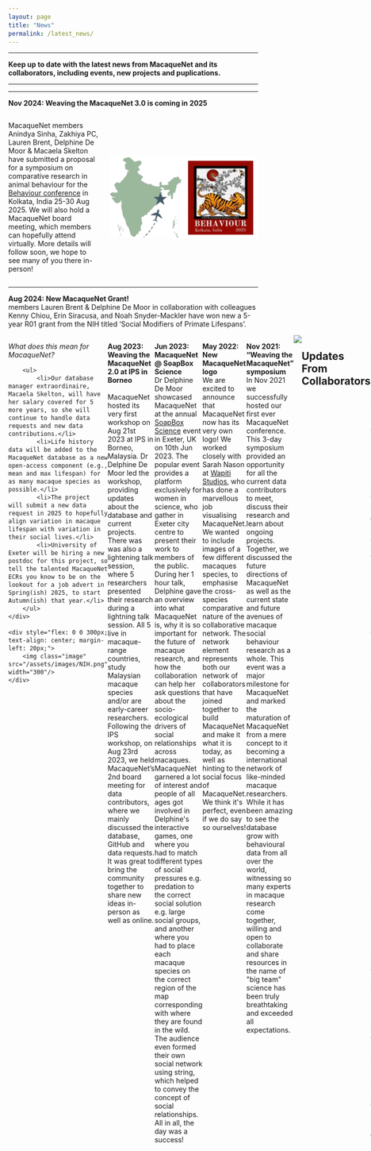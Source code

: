 ```yaml
---
layout: page
title: "News"
permalink: /latest_news/
---
```

***

**Keep up to date with the latest news from MacaqueNet and its collaborators, including events, new projects and puplications.**

***
***

**Nov 2024: Weaving the MacaqueNet 3.0 is coming in 2025**
<div style="display: flex; align-items: stretch;">
    <div style="flex: 1;">
        <p>
            MacaqueNet members Anindya Sinha, Zakhiya PC, Lauren Brent, Delphine De Moor & Macaela Skelton have submitted a proposal for a symposium on comparative research in animal behaviour for the 
            <a href="https://behaviourindia2025.in/">Behaviour conference</a> in Kolkata, India 25-30 Aug 2025. We will also hold a MacaqueNet board meeting, which members can hopefully attend virtually. More details will follow soon, we hope to see many of you there in-person!
        </p>
    </div>
	<div style="flex: 0 0 300px; text-align: center; margin-left: 20px; display: flex; align-items: center;">
        <img class="image" src="/assets/images/weavingthemacaquenet3.0.png" width="300"/>
    </div>
</div>

***

**Aug 2024: New MacaqueNet Grant!**<br>
members Lauren Brent & Delphine De Moor in collaboration with colleagues Kenny Chiou, Erin Siracusa, and Noah Snyder-Mackler have won new a 5-year R01 grant from the NIH titled ‘Social Modifiers of Primate Lifespans’.
<div style="display: flex; align-items: stretch;">
    <div style="flex: 1;">
        <p><em>What does this mean for MacaqueNet?</em></p>
        
        <ul>
            <li>Our database manager extraordinaire, Macaela Skelton, will have her salary covered for 5 more years, so she will continue to handle data requests and new data contributions.</li>
            <li>Life history data will be added to the MacaqueNet database as a new open-access component (e.g., mean and max lifespan) for as many macaque species as possible.</li>
            <li>The project will submit a new data request in 2025 to hopefully align variation in macaque lifespan with variation in their social lives.</li>
            <li>University of Exeter will be hiring a new postdoc for this project, so tell the talented MacaqueNet ECRs you know to be on the lookout for a job advert in Spring(ish) 2025, to start Autumn(ish) that year.</li>
        </ul>
    </div>
    
    <div style="flex: 0 0 300px; text-align: center; margin-left: 20px;">
        <img class="image" src="/assets/images/NIH.png" width="300"/>
    </div>
</div>

***

**Aug 2023: Weaving the MacaqueNet 2.0 at IPS in Borneo**<br>																																	
	MacaqueNet hosted its very first workshop on Aug 21st 2023 at IPS in Borneo, Malaysia. Dr Delphine De Moor led the workshop, providing updates about the database and current projects. 
	There was was also a lightening talk session, where 5 researchers presented their research during a lightning talk session. All 5 live in macaque-range countries, study Malaysian macaque species and/or are early-career researchers. Following the IPS workshop, on Aug 23rd 2023, we held MacaqueNet’s 2nd board meeting for data contributors, where we mainly discussed the database, GitHub and data requests. It was great to bring the community together to share new ideas in-person as well as online.
<div style="text-align:center"><img class="image" src="/assets/images/IPS_workshop.png" width="900px"/></div><br/>

***

**Jun 2023: MacaqueNet @ SoapBox Science**<br>
	Dr Delphine De Moor showcased MacaqueNet at the annual <a href="http://soapboxscience.org/">SoapBox Science</a> event in Exeter, UK on 10th Jun 2023. The popular event provides a platform exclusively for women in science, who gather in Exeter city centre to present their work to members of the public. During her 1 hour talk, Delphine gave an overview into what MacaqueNet is, why it is so important for the future of macaque research, and how the collaboration can help her ask questions about the socio-ecological drivers of social relationships across macaques. MacaqueNet garnered a lot of interest and people of all ages got involved in Delphine's interactive games, one where you had to match different types of social pressures e.g. predation to the correct social solution e.g. large social groups, and another where you had to place each macaque species on the correct region of the map corresponding with where they are found in the wild. The audience even formed their own social network using string, which helped to convey the concept of social relationships. All in all, the day was a success!
<div style="text-align:center"><img class="image" src="/assets/images/SoapBox_Science.png" width="900px"/></div><br/>

***

**May 2022: New MacaqueNet logo**<br>
	We are excited to announce that MacaqueNet now has its very own logo! We worked closely with Sarah Nason at <a href="https://www.wapitistudios.ca/">Wapiti Studios</a>, who has done a marvellous job visualising MacaqueNet. We wanted to include images of a few different macaques species, to emphasise the cross-species comparative nature of the collaborative network. The network element represents both our network of collaborators that have joined together to build MacaqueNet and make it what it is today, as well as hinting to the social focus of MacaqueNet. We think it's perfect, even if we do say so ourselves!
<div style="text-align:center"><img class="image" src="/assets/images/MacaqueNet_Logo_V04-colourB.png" width="300"/></div><br/>

***

**Nov 2021: “Weaving the MacaqueNet” symposium**<br>
	In Nov 2021 we successfully hosted our first ever MacaqueNet conference. This 3-day symposium provided an opportunity for all the current data contributors to meet, discuss their research and learn about ongoing projects. Together, we discussed the future directions of MacaqueNet as well as the current state and future avenues of macaque social behaviour research as a whole. This event was a major milestone for MacaqueNet and marked the maturation of MacaqueNet from a mere concept to it becoming a international network of like-minded macaque researchers. While it has been amazing to see the database grow with behavioural data from all over the world, witnessing so many experts in macaque research come together, willing and open to collaborate and share resources in the name of "big team" science has been truly breathtaking and exceeded all expectations.
<div style="text-align:center"><img class="image" src="/assets/images/symposium.png" width="300"/></div><br/>

***
***

## Updates From Collaborators
**Apr 2022: Cayo Santiago field site**<br>
	April 26th marked the start of the 2-day annual research conference for the Cayo Santiago field station in Puerto Rico, one of MacaqueNet’s many collaborator field sites. This year’s jamboree was extra special, as it was the first in-person event for the field site since before the pandemic! Over 60 researchers, including field assistants and early career researchers from global institutions including Cayo Santiago, Arizona State University, University of Exeter, New York Univeristy and Univeristy of Pennsylvania gathered to celebrate recent work on rhesus macaque social behaviour and genomics. Dr Delphine De Moor presented "MacaqueNet" and her current comparative project looking at links between social complexity and diversity. In true MacaqueNet style, each research group advertised their respective data resources, including the long-term behavioural database and tissue biobank. We are excited to see what kinds of collaborative studies emerge from this sharing of data at next year’s annual jamboree!
<div style="text-align:center"><img class="image" src="/assets/images/jamboree_copyright.png" width="700px"/></div><br/>

**Apr 2022: Phu Khieo Wildlife Sanctuary**<br>
	Our collaborator field site Phu Khieo in Thailand welcomed a pair of twin assamese macaque babies in 2022! These rare babies mark the first twin birth in over 200 births at the field site. 
<div style="text-align:center"><img class="image" src="/assets/images/assamese_twins.png" width="300"/></div><br/>

***
***

## Publications
<ul>
	<li><a href="https://academic.oup.com/beheco/article/35/5/arae066/7732141", target = "_blank">Huang, P., Arlet, M.E., Balasubramaniam, K.N., Beisner, B.A., Bliss-Moreau, E., Brent, L.J., Duboscq, J., García-Nisa, I., Kaburu, S.S., Kendal, R. and Konečná, M., 2024. Relationship between dominance hierarchy steepness and rank-relatedness of benefits in primates. <em>Behavioral Ecology</em>, <b>35</b>(5)</a></li>
</ul>
***
